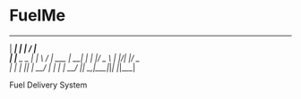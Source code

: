 # FuelMe
  ______          _ __  __      
 |  ____|        | |  \/  |     
 | |__ _   _  ___| | \  / | ___ 
 |  __| | | |/ _ \ | |\/| |/ _ \
 | |  | |_| |  __/ | |  | |  __/
 |_|   \__,_|\___|_|_|  |_|\___|
                               
Fuel Delivery System



